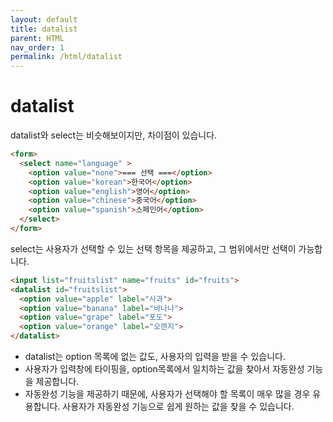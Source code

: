```yaml
---
layout: default
title: datalist
parent: HTML
nav_order: 1
permalink: /html/datalist
---
```


# datalist
datalist와 select는 비슷해보이지만, 차이점이 있습니다.

``` html
<form>
  <select name="language" >
    <option value="none">=== 선택 ===</option>
    <option value="korean">한국어</option>
    <option value="english">영어</option>
    <option value="chinese">중국어</option>
    <option value="spanish">스페인어</option>
  </select>
</form>
```
select는 사용자가 선택할 수 있는 선택 항목을 제공하고, 그 범위에서만 선택이 가능합니다.


``` html
<input list="fruitslist" name="fruits" id="fruits">
<datalist id="fruitslist">
  <option value="apple" label="사과">
  <option value="banana" label="바나나">
  <option value="grape" label="포도">
  <option value="orange" label="오렌지">
</datalist>
```
- datalist는 option 목록에 없는 값도, 사용자의 입력을 받을 수 있습니다.
- 사용자가 입력창에 타이핑을, option목록에서 일치하는 값을 찾아서 자동완성 기능을 제공합니다.
- 자동완성 기능을 제공하기 때문에, 사용자가 선택해야 할 목록이 매우 많을 경우 유용합니다. 사용자가 자동완성 기능으로 쉽게 원하는 값을 찾을 수 있습니다.